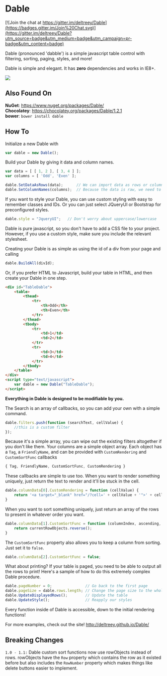Dable
=====

[![Join the chat at https://gitter.im/deltreey/Dable](https://badges.gitter.im/Join%20Chat.svg)](https://gitter.im/deltreey/Dable?utm_source=badge&utm_medium=badge&utm_campaign=pr-badge&utm_content=badge)

Dable (pronounced 'dabble') is a simple javascript table control with filtering, sorting, paging, styles, and more!

Dable is simple and elegant.  It has __zero__ dependencies and works in IE8+.

<a target="_blank" href="https://travis-ci.org/deltreey/Dable">
	<img src="https://travis-ci.org/deltreey/Dable.svg?branch=master" />
</a>

Also Found On
-----
**NuGet**: https://www.nuget.org/packages/Dable/<br />
**Chocolatey**: https://chocolatey.org/packages/Dable/1.2.1<br />
**bower**: `bower install dable`

How To
-----

Initialize a new Dable with

```javascript
var dable = new Dable();
```
Build your Dable by giving it data and column names.

```javascript
var data = [ [ 1, 2 ], [ 3, 4 ] ];
var columns = [ 'Odd', 'Even' ];

dable.SetDataAsRows(data);		// We can import data as rows or columns for flexibility
dable.SetColumnNames(columns);	// Because the data is raw, we need to name our columns
```
If you want to style your Dable, you can use custom styling with easy to remember classes and IDs.
Or you can just select JQueryUI or Bootstrap for preconfigured styles.

```javascript
dable.style = "JqueryUI";	// Don't worry about uppercase/lowercase
```
Dable is pure javascript, so you don't have to add a CSS file to your project.  However, if you use a custom style, make sure you include the relevant stylesheet.

Creating your Dable is as simple as using the id of a div from your page and calling

```javascript
dable.BuildAll(divId);
```
Or, if you prefer HTML to Javascript, build your table in HTML, and then create your Dable in one step.

```html
<div id="TableDable">
	<table>
		<thead>
			<tr>
				<th>Odd</th>
				<th>Even</th>
			</tr>
		</thead>
		<tbody>
			<tr>
				<td>1</td>
				<td>2</td>
			</tr>
			<tr>
				<td>3</td>
				<td>4</td>
			</tr>
		</tbody>
	</table>
</div>
<script type="text/javascript">
	var dable = new Dable("TableDable");
</script>
```
__Everything in Dable is designed to be modifiable by you.__

The Search is an array of callbacks, so you can add your own with a simple command.

```javascript
dable.filters.push(function (searchText, cellValue) {
	//this is a custom filter
});
```
Because it's a simple array, you can wipe out the existing filters altogether if you don't like them.
Your columns are a simple object array.  Each object has a `Tag`, a `FriendlyName`, and can be provided with `CustomRendering` and `CustomSortFunc` callbacks

```javascript
{ Tag, FriendlyName, CustomSortFunc, CustomRendering }
```
These callbacks are simple to use too.  When you want to render something uniquely, just return the text to render and it'll be stuck in the cell.

```javascript
dable.columnData[0].CustomRendering = function (cellValue) {
	return '<a target="_blank" href="/?cell=' + cellValue + '">' + cellValue + '</a>';
}
```
When you want to sort something uniquely, just return an array of the rows to present in whatever order you want.

```javascript
dable.columnData[1].CustomSortFunc = function (columnIndex, ascending, currentRowObjects) {
	return currentRowObjects.reverse();
}
```
The `CustomSortFunc` property also allows you to keep a column from sorting.  Just set it to `false`.
```javascript
dable.columnData[2].CustomSortFunc = false;
```
What about printing?  If your table is paged, you need to be able to output all the rows to print!
Here's a sample of how to do this extremely complex Dable procedure.

```javascript
dable.pageNumber = 0;				// Go back to the first page
dable.pageSize = dable.rows.length;	// Change the page size to the whole table size
dable.UpdateDisplayedRows();		// Update the table
dable.UpdateStyle();				// Reapply our styles
```

Every function inside of Dable is accessible, down to the initial rendering functions!

For more examples, check out the site! http://deltreey.github.io/Dable/

Breaking Changes
-----

`1.0 - 1.1:` Dable custom sort functions now use rowObjects instead of rows.  rowObjects have the `Row` property which contains the row as it existed before but also includes the `RowNumber` property which makes things like delete buttons easier to implement.
